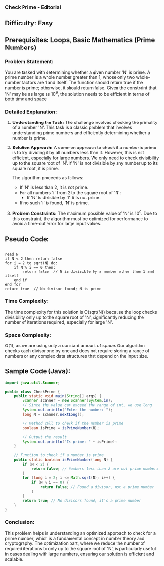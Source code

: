 ### **Check Prime - Editorial**

## Difficulty: Easy

## Prerequisites: Loops, Basic Mathematics (Prime Numbers)

### Problem Statement:
You are tasked with determining whether a given number 'N' is prime. A prime number is a whole number greater than 1, whose only two whole-number factors are 1 and itself. The function should return true if the number is prime; otherwise, it should return false. Given the constraint that 'N' may be as large as 10<sup>9</sup>, the solution needs to be efficient in terms of both time and space.

### Detailed Explanation:

1. **Understanding the Task:**
   The challenge involves checking the primality of a number 'N'. This task is a classic problem that involves understanding prime numbers and efficiently determining whether a number is prime.

2. **Solution Approach:**
   A common approach to check if a number is prime is to try dividing it by all numbers less than it. However, this is not efficient, especially for large numbers. We only need to check divisibility up to the square root of 'N'. If 'N' is not divisible by any number up to its square root, it is prime.

   The algorithm proceeds as follows:
   - If 'N' is less than 2, it is not prime.
   - For all numbers 'i' from 2 to the square root of 'N':
     - If 'N' is divisible by 'i', it is not prime.
   - If no such 'i' is found, 'N' is prime.

3. **Problem Constraints:**
   The maximum possible value of 'N' is 10<sup>9</sup>. Due to this constraint, the algorithm must be optimized for performance to avoid a time-out error for large input values.

## Pseudo Code:

<pre><code>
read N
if N < 2 then return false
for i = 2 to sqrt(N) do:
    if N % i == 0 then:
        return false  // N is divisible by a number other than 1 and itself
    end if
end for
return true  // No divisor found; N is prime
</code></pre>

### Time Complexity:
The time complexity for this solution is O(sqrt(N)) because the loop checks divisibility only up to the square root of 'N', significantly reducing the number of iterations required, especially for large 'N'.

### Space Complexity:
O(1), as we are using only a constant amount of space. Our algorithm checks each divisor one by one and does not require storing a range of numbers or any complex data structures that depend on the input size.

## Sample Code (Java):

```java
import java.util.Scanner;

public class CheckPrime {
    public static void main(String[] args) {
        Scanner scanner = new Scanner(System.in);
        // Since the value can exceed the range of int, we use long
        System.out.println("Enter the number: ");
        long N = scanner.nextLong();
        
        // Method call to check if the number is prime
        boolean isPrime = isPrimeNumber(N);
        
        // Output the result
        System.out.println("Is prime: " + isPrime);
    }

    // Function to check if a number is prime
    public static boolean isPrimeNumber(long N) {
        if (N < 2) {
            return false; // Numbers less than 2 are not prime numbers
        }
        for (long i = 2; i <= Math.sqrt(N); i++) {
            if (N % i == 0) {
                return false; // Found a divisor, not a prime number
            }
        }
        return true; // No divisors found, it's a prime number
    }
}
```

### Conclusion:
This problem helps in understanding an optimized approach to check for a prime number, which is a fundamental concept in number theory and cryptography. The optimization part, where we reduce the number of required iterations to only up to the square root of 'N', is particularly useful in cases dealing with large numbers, ensuring our solution is efficient and scalable.